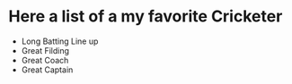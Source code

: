# Here a list of a my favorite Cricketer 
- Long Batting Line up
- Great Filding
- Great Coach
- Great Captain
